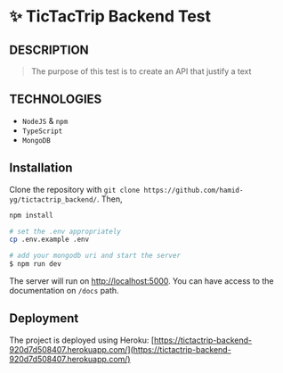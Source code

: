 # ✨ TicTacTrip Backend Test

## DESCRIPTION

> The purpose of this test is to create an API that justify a text 

## TECHNOLOGIES

- `NodeJS` & `npm`
- `TypeScript`
- `MongoDB`

## Installation

Clone the repository with `git clone https://github.com/hamid-yg/tictactrip_backend/`. Then,

```bash
npm install

# set the .env appropriately
cp .env.example .env

# add your mongodb uri and start the server
$ npm run dev
```

The server will run on [http://localhost:5000](http://localhost:5000). You can have access to the documentation on `/docs` path.

## Deployment

The project is deployed using Heroku: [https://tictactrip-backend-920d7d508407.herokuapp.com/](https://tictactrip-backend-920d7d508407.herokuapp.com/)
